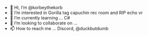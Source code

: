 - 👋 Hi, I’m @korbeythekorb
- 👀 I’m interested in Gorilla tag capuchin rec room and RIP echo vr
- 🌱 I’m currently learning ... C#
- 💞️ I’m looking to collaborate on ...
- 📫 How to reach me ... Discord, @duckbutdumb 

<!---
korbeythekorb/korbeythekorb is a ✨ special ✨ repository because its `README.md` (this file) appears on your GitHub profile.
You can click the Preview link to take a look at your changes.
--->
